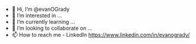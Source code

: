 - 👋 Hi, I’m @evanOGrady
- 👀 I’m interested in ...
- 🌱 I’m currently learning ...
- 💞️ I’m looking to collaborate on ...
- 📫 How to reach me - LinkedIn https://www.linkedin.com/in/evanogrady/

<!---
evanOGrady/evanOGrady is a ✨ special ✨ repository because its `README.md` (this file) appears on your GitHub profile.
You can click the Preview link to take a look at your changes.
--->
